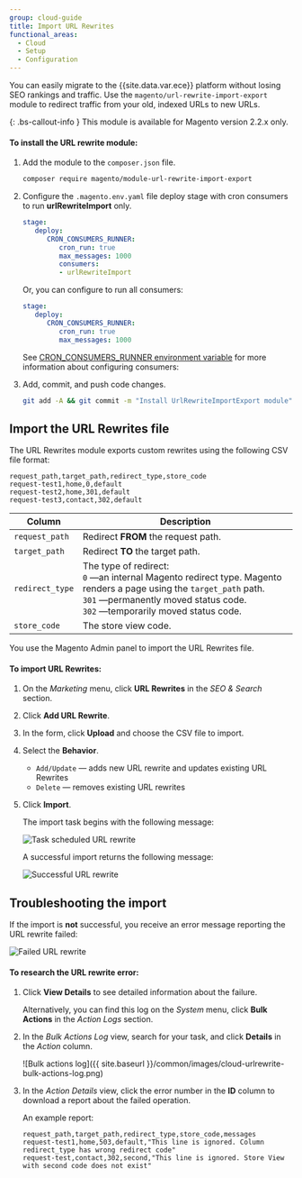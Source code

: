 ```yaml
---
group: cloud-guide
title: Import URL Rewrites
functional_areas:
  - Cloud
  - Setup
  - Configuration
---
```


You can easily migrate to the {{site.data.var.ece}} platform without losing SEO rankings and traffic.  Use the `magento/url-rewrite-import-export` module to redirect traffic from your old, indexed URLs to new URLs.

{: .bs-callout-info }
This module is available for Magento version 2.2.x only.

#### To install the URL rewrite module:

1. Add the module to the `composer.json` file.

   ```bash
   composer require magento/module-url-rewrite-import-export
   ```

1. Configure the `.magento.env.yaml` file deploy stage with cron consumers to run **urlRewriteImport** only.

   ```yaml
   stage:
      deploy:
         CRON_CONSUMERS_RUNNER:
            cron_run: true
            max_messages: 1000
            consumers:
            - urlRewriteImport
    ```

   Or, you can configure to run all consumers:

   ```yaml
   stage:
      deploy:
         CRON_CONSUMERS_RUNNER:
            cron_run: true
            max_messages: 1000
   ```

   See [CRON_CONSUMERS_RUNNER environment variable]({{page.baseurl}}/cloud/env/variables-deploy.html#cron_consumers_runner) for more information about configuring consumers:

1. Add, commit, and push code changes.

   ```bash
   git add -A && git commit -m "Install UrlRewriteImportExport module" && git push origin <branch name>
   ```

## Import the URL Rewrites file

The URL Rewrites module exports custom rewrites using the following CSV file format:

```csv
request_path,target_path,redirect_type,store_code
request-test1,home,0,default
request-test2,home,301,default
request-test3,contact,302,default
```

Column | Description
--- | ---
`request_path` | Redirect **FROM** the request path.
`target_path` | Redirect **TO** the target path.
`redirect_type` | The type of redirect: <br>`0` —an internal Magento redirect type. Magento renders a page using the `target_path` path. <br>`301` —permanently moved status code.<br>`302` —temporarily moved status code.
`store_code` | The store view code.

You use the Magento Admin panel to import the URL Rewrites file.

#### To import URL Rewrites:

1. On the _Marketing_ menu, click **URL Rewrites** in the _SEO & Search_ section.

1. Click **Add URL Rewrite**.

1. In the form, click **Upload** and choose the CSV file to import.

1. Select the **Behavior**.

   - `Add/Update` — adds new URL rewrite and updates existing URL Rewrites
   - `Delete` — removes existing URL rewrites

1. Click **Import**.

   The import task begins with the following message:

   ![Task scheduled URL rewrite]({{site.baseurl}}/common/images/cloud-urlrewrite-task.png)

   A successful import returns the following message:

   ![Successful URL rewrite]({{site.baseurl}}/common/images/cloud-urlrewrite-success.png)

## Troubleshooting the import

If the import is **not** successful, you receive an error message reporting the URL rewrite failed:

![Failed URL rewrite]({{site.baseurl}}/common/images/cloud-urlrewrite-failed.png)

#### To research the URL rewrite error:

1. Click **View Details** to see detailed information about the failure.

   Alternatively, you can find this log on the _System_ menu, click **Bulk Actions** in the _Action Logs_ section.

1. In the _Bulk Actions Log_ view, search for your task, and click **Details** in the _Action_ column.

   ![Bulk actions log]({{ site.baseurl }}/common/images/cloud-urlrewrite-bulk-actions-log.png)

1. In the _Action Details_ view, click the error number in the **ID** column to download a report about the failed operation.

   An example report:

   ```csv
   request_path,target_path,redirect_type,store_code,messages
   request-test1,home,503,default,"This line is ignored. Column redirect_type has wrong redirect code"
   request-test,contact,302,second,"This line is ignored. Store View with second code does not exist"
   ```
